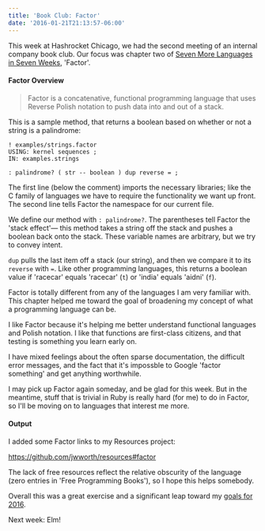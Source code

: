 ```yaml
---
title: 'Book Club: Factor'
date: '2016-01-21T21:13:57-06:00'
---
```


This week at Hashrocket Chicago, we had the second meeting of an internal company book club. Our focus was chapter two of [Seven More Languages in Seven Weeks](https://pragprog.com/book/7lang/seven-more-languages-in-seven-weeks), 'Factor'.

#### Factor Overview

> Factor is a concatenative, functional programming language that uses Reverse Polish notation to push data into and out of a stack.

This is a sample method, that returns a boolean based on whether or not a string is a palindrome:

```factor
! examples/strings.factor
USING: kernel sequences ;
IN: examples.strings

: palindrome? ( str -- boolean ) dup reverse = ;
```

The first line (below the comment) imports the necessary libraries; like the C family of languages we have to require the functionality we want up front. The second line tells Factor the namespace for our current file.

We define our method with `: palindrome?`. The parentheses tell Factor the 'stack effect'— this method takes a string off the stack and pushes a boolean back onto the stack. These variable names are arbitrary, but we try to convey intent.

`dup` pulls the last item off a stack (our string), and then we compare it to its `reverse` with `=`. Like other programming languages, this returns a boolean value if 'racecar' equals 'racecar' (`t`) or 'india' equals 'aidni' (`f`).

Factor is totally different from any of the languages I am very familiar with. This chapter helped me toward the goal of broadening my concept of what a programming language can be.

I like Factor because it's helping me better understand functional languages and Polish notation. I like that functions are first-class citizens, and that testing is something you learn early on.

I have mixed feelings about the often sparse documentation, the difficult error messages, and the fact that it's impossble to Google 'factor something' and get anything worthwhile.

I may pick up Factor again someday, and be glad for this week. But in the meantime, stuff that is trivial in Ruby is really hard (for me) to do in Factor, so I'll be moving on to languages that interest me more.

#### Output

I added some Factor links to my Resources project:

https://github.com/jwworth/resources#factor

The lack of free resources reflect the relative obscurity of the language (zero entries in 'Free Programming Books'), so I hope this helps somebody.

Overall this was a great exercise and a significant leap toward my [goals for 2016](http://www.jakeworth.com/my-annual-review-2015).

Next week: Elm!